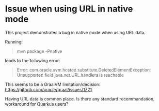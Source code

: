 # Issue when using URL in native mode

This project demonstrates a bug in native mode when using URL data.

Running:

> mvn package -Pnative

leads to the following error:

> Error: com.oracle.svm.hosted.substitute.DeletedElementException: Unsupported field java.net.URL.handlers is reachable

This seems to be a GraalVM limitation/decision: https://github.com/oracle/graal/issues/1721

Having URL data is common place. Is there any standard recommandation, workaround for Quarkus users?